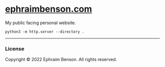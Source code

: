 # [ephraimbenson.com](https://ephraimbenson.com/)

My public facing personal website.

`python3 -m http.server --directory .`

---

### License

Copyright &copy; 2022 Ephraim Benson. All rights reserved.
